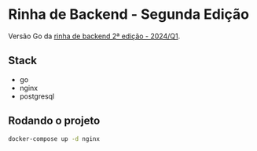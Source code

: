 ﻿# Rinha de Backend - Segunda Edição

Versão Go da [rinha de backend 2ª edição - 2024/Q1](https://github.com/zanfranceschi/rinha-de-backend-2024-q1). 

## Stack

- go
- nginx
- postgresql

## Rodando o projeto

```bash
docker-compose up -d nginx
```